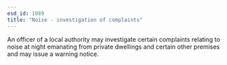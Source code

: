 ```yaml
---
esd_id: 1089
title: "Noise - investigation of complaints"
---
```


An officer of a local authority may investigate certain complaints relating to noise at night emanating from private dwellings and certain other premises and may issue a warning notice.

